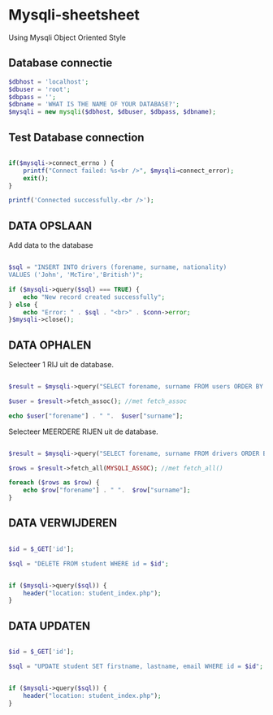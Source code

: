 # Mysqli-sheetsheet

Using Mysqli Object Oriented Style

## Database connectie

```php
$dbhost = 'localhost';
$dbuser = 'root';
$dbpass = '';
$dbname = 'WHAT IS THE NAME OF YOUR DATABASE?';
$mysqli = new mysqli($dbhost, $dbuser, $dbpass, $dbname);
```

## Test Database connection

```php

if($mysqli->connect_errno ) {
    printf("Connect failed: %s<br />", $mysqli→connect_error);
    exit();
}

printf('Connected successfully.<br />');
```

## DATA OPSLAAN

Add data to the database

```php

$sql = "INSERT INTO drivers (forename, surname, nationality)
VALUES ('John', 'McTire','British')";

if ($mysqli->query($sql) === TRUE) {
    echo "New record created successfully";
} else {
    echo "Error: " . $sql . "<br>" . $conn->error;
}$mysqli->close();

```

## DATA OPHALEN

Selecteer 1 RIJ uit de database.

```php

$result = $mysqli->query("SELECT forename, surname FROM users ORDER BY ID LIMIT 1");

$user = $result->fetch_assoc(); //met fetch_assoc

echo $user["forename"] . " ".  $user["surname"];
```

Selecteer MEERDERE RIJEN uit de database.

```php

$result = $mysqli->query("SELECT forename, surname FROM drivers ORDER BY ID LIMIT 3");

$rows = $result->fetch_all(MYSQLI_ASSOC); //met fetch_all()

foreach ($rows as $row) {
    echo $row["forename"] . " ".  $row["surname"];
}

```

## DATA VERWIJDEREN

```php

$id = $_GET['id'];

$sql = "DELETE FROM student WHERE id = $id";


if ($mysqli->query($sql)) {
    header("location: student_index.php");
}

```

## DATA UPDATEN

```php

$id = $_GET['id'];

$sql = "UPDATE student SET firstname, lastname, email WHERE id = $id";


if ($mysqli->query($sql)) {
    header("location: student_index.php");
}

```
